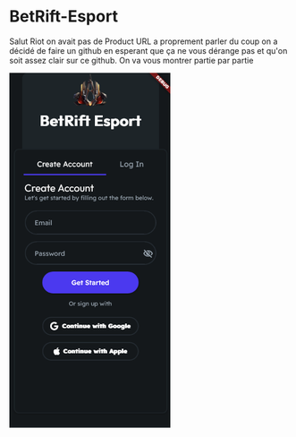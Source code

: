 # BetRift-Esport

Salut Riot on avait pas  de Product URL a proprement parler du coup on a décidé de faire un github en esperant que ça ne vous dérange pas et qu'on soit assez clair sur ce github.
On va vous montrer partie par partie

![Logo de Mon Application](Screenshot/authentification.png)
